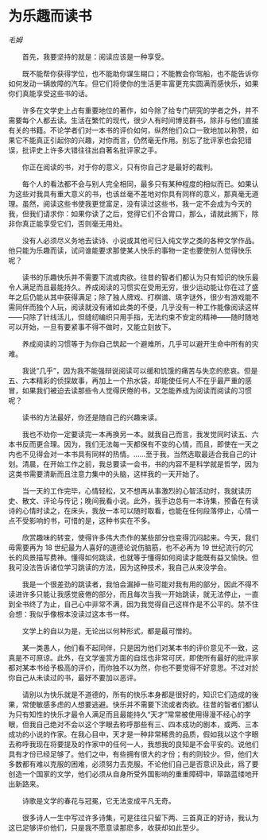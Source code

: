 # 为乐趣而读书

*毛姆*

　　首先，我要坚持的就是：阅读应该是一种享受。

　　既不能帮你获得学位，也不能助你谋生糊口；不能教会你驾船，也不能告诉你如何发动一辆故障的汽车。但它们将使你的生活更丰富更充实圆满而感快乐，如果你们真能享受这些书的话。

　　许多在文学史上占有重要地位的著作，如今除了给专门研究的学者之外，并不需要每个人都去读。生活在繁忙的现代，很少人有时间博览群书，除非与他们直接有关的书籍。不论学者们对一本书的评价如何，纵然他们众口一致地加以称赞，如果它不能真正引起你的兴趣，对你而言，仍然毫无作用。别忘了批评家也会犯错误，批评史上许多大错往往出自著名批评家之手。

　　你正在阅读的书，对于你的意义，只有你自己才是最好的裁判。

　　每个人的看法都不会与别人完全相同，最多只有某种程度的相似而已。如果认为这些对我具有重大意义的书，也该丝毫不差地对你具有同样的意义，那真毫无道理。虽然，阅读这些书使我更觉富足，没有读过这些书，我一定不会成为今天的我，但我们请求你：如果你读了之后，觉得它们不合胃口，那么，请就此搁下，除非你真正能享受它们，否则毫无用处。

　　没有人必须尽义务地去读诗、小说或其他可归入纯文学之类的各种文学作品。他只能为乐趣而读，试问谁能要求那使某人快乐的事物一定也要使别人觉得快乐呢？

　　读书的乐趣快乐并不需要下流或肉欲。往昔的智者们都认为只有知识的快乐最令人满足而且最能持久。养成阅读的习惯实在受用无穷，很少运动能让你在过了盛年之后仍能从其中获得满足；除了独人牌戏、打棋谱、填字谜外，很少有游戏能不需同伴而独个人玩，阅读就没有诸如此类的不便，几乎没有一种工作能像阅读这样——只除了针线活儿，但缝纫编织只用手指，无法约束不安定的精神——随时随地可以开始，一旦有要紧事不得不做时，又能立刻放下。

　　养成阅读的习惯等于为你自己筑起一个避难所，几乎可以避开生命中所有的灾难。

　　我说“几乎”，因为我不能强辩说阅读可以缓和饥饿的痛苦与失恋的悲哀。但是五、六本精彩的侦探故事，再加上一个热水袋，却能使任何人不在乎最严重的感冒，如果我们被迫去读那些令人觉得厌倦的书，又怎能养成为阅读而阅读的习惯呢？

　　读书的方法最好，你还是随自己的兴趣来读。

　　我也不劝你一定要读完一本再换另一本。就我自己而言，我发觉同时读五、六本书反而更合理。因为，我们无法每一天都保有不变的心情，而且，即使在一天之内也不见得会对一本书具有同样的热情。……至于我，当然选取最适合我自己的计划。清晨，在开始工作之前，我总要读一会书，书的内容不是科学就是哲学，因为这类书需要清新而且注意力集中的头脑，这样我的一天开始了。

　　当一天的工作完毕，心情轻松，又不想再从事激烈的心智活动时，我就读历史、散文、评论与传记；晚间我看小说。此外，我手边总有一本诗集，预备在有读诗的心情时读之，在床头，我放一本可以随时取看，也能在任何段落停止，心情一点不受影响的书，可惜的是，这种书实在不多。

　　欣赏趣味的转变，使得许多伟大杰作的某些部分也变得沉闷起来。今天，我们毋需要再为 18 世纪最为人喜好的道德论说伤脑筋，也不必再为 19 世纪流行的冗长的风景描写费神。懂得如何跳读，也就等于懂得如何阅读才能既有益又愉快。但我可没法告诉诸位学习跳读的方法，因为这种技术，我自己从来没学会。

　　我是一个很差劲的跳读者，我怕会漏掉一些可能对我有用的部分，因此不得不读进许多只能让我感觉疲倦的部分，而且每次当我一开始跳读，就无法停止，一直到全书终了为止，自己心中非常不满，因为我觉得自己这样作是不公平的。禁不住会想：我似乎像根本没读过这本书一样。

　　文学上的自以为是，无论出以何种形式，都是最可憎的。

　　某一类愚人，他们看不起同伴，只是因为他们对某本书的评价意见不一致，这真是不可原谅。此外，在文学鉴赏方面的自炫也非常可厌，即使所有最好的批评家都对某本书给予极高的评价，而你独不以为然，你也不要觉得不好意思。不过对於你自己从未读过的书，最好不要加以恶评。

　　请别以为快乐就是不道德的，所有的快乐本身都是很好的，知识它们造成的後果，常使敏感多虑的人想要逃避。快乐并不需要下流或者肉欲。往昔的智者们都认为只有知性的快乐才最令人满足而且最能持久“天才”常常被使用得漫不经心的字眼，但我自己绝对不会以这个字眼去称呼那些有三、四本成功的剧本，或两、三本成功的小说的作家。在我心目中，天才是一种非常稀贵的品质，假如我以这个字眼去称呼我现在将要提及的作家中的任何一人，我想我的良知是不会平安的。说他们具有才份已经足够了。他们之中，有些拥有很大的才份；有的则较少。但，他们大多数都有难以克服的困难，必须努力去克服。不论他们自己是否意识及此，爲了要创造一个国家的文学，他们必须从自身所受外国影响的重重障碍中，筚路蓝缕地开出新路来。

　　诗歌是文学的春花与冠冕，它无法变成平凡无奇。

　　很多诗人一生中写过许多诗集，可是往往只留下两、三首真正的好诗，我认为这已足够评价他们，只是我不愿意读那麽多，收获却如此至少。